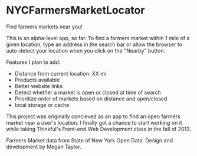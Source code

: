 NYCFarmersMarketLocator
=======================

Find farmers markets near you!

This is an alpha-level app, so far. To find a farmers market within 1 mile of a given location, type an address in the search bar or allow the browser to auto-detect your location when you click on the "Nearby" button.

Features I plan to add:
- Distance from current location: XX mi
- Products available
- Better website links
- Detect whether a market is open or closed at time of search
- Prioritize order of markets based on distance and open/closed
- local storage or cache

This project was originally concieved as an app to find an open farmers market near a user's location. I finally got a chance to start working on it while taking Thinkful's Front-end Web Development class in the fall of 2013.

Farmers Market data from State of New York Open Data. Design and development by Megan Taylor.
